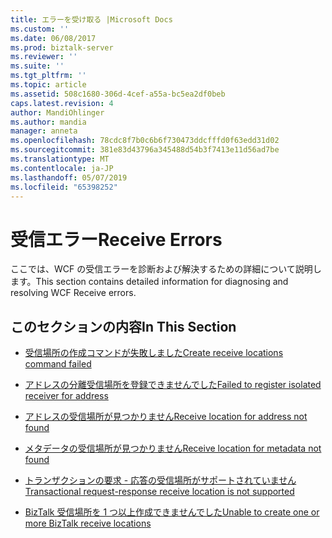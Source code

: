 ```yaml
---
title: エラーを受け取る |Microsoft Docs
ms.custom: ''
ms.date: 06/08/2017
ms.prod: biztalk-server
ms.reviewer: ''
ms.suite: ''
ms.tgt_pltfrm: ''
ms.topic: article
ms.assetid: 508c1680-306d-4cef-a55a-bc5ea2df0beb
caps.latest.revision: 4
author: MandiOhlinger
ms.author: mandia
manager: anneta
ms.openlocfilehash: 78cdc8f7b0c6b6f730473ddcfffd0f63edd31d02
ms.sourcegitcommit: 381e83d43796a345488d54b3f7413e11d56ad7be
ms.translationtype: MT
ms.contentlocale: ja-JP
ms.lasthandoff: 05/07/2019
ms.locfileid: "65398252"
---
```

# <a name="receive-errors"></a><span data-ttu-id="efff6-102">受信エラー</span><span class="sxs-lookup"><span data-stu-id="efff6-102">Receive Errors</span></span>
<span data-ttu-id="efff6-103">ここでは、WCF の受信エラーを診断および解決するための詳細について説明します。</span><span class="sxs-lookup"><span data-stu-id="efff6-103">This section contains detailed information for diagnosing and resolving WCF Receive errors.</span></span>  
  
## <a name="in-this-section"></a><span data-ttu-id="efff6-104">このセクションの内容</span><span class="sxs-lookup"><span data-stu-id="efff6-104">In This Section</span></span>  
  
-   [<span data-ttu-id="efff6-105">受信場所の作成コマンドが失敗しました</span><span class="sxs-lookup"><span data-stu-id="efff6-105">Create receive locations command failed</span></span>](../core/create-receive-locations-command-failed.md)  
  
-   [<span data-ttu-id="efff6-106">アドレスの分離受信場所を登録できませんでした</span><span class="sxs-lookup"><span data-stu-id="efff6-106">Failed to register isolated receiver for address</span></span>](../core/failed-to-register-isolated-receiver-for-address.md)  
  
-   [<span data-ttu-id="efff6-107">アドレスの受信場所が見つかりません</span><span class="sxs-lookup"><span data-stu-id="efff6-107">Receive location for address not found</span></span>](../core/receive-location-for-address-not-found.md)  
  
-   [<span data-ttu-id="efff6-108">メタデータの受信場所が見つかりません</span><span class="sxs-lookup"><span data-stu-id="efff6-108">Receive location for metadata not found</span></span>](../core/receive-location-for-metadata-not-found.md)  
  
-   [<span data-ttu-id="efff6-109">トランザクションの要求 - 応答の受信場所がサポートされていません</span><span class="sxs-lookup"><span data-stu-id="efff6-109">Transactional request-response receive location is not supported</span></span>](../core/transactional-request-response-receive-location-is-not-supported.md)  
  
-   [<span data-ttu-id="efff6-110">BizTalk 受信場所を 1 つ以上作成できませんでした</span><span class="sxs-lookup"><span data-stu-id="efff6-110">Unable to create one or more BizTalk receive locations</span></span>](../core/unable-to-create-one-or-more-biztalk-receive-locations.md)